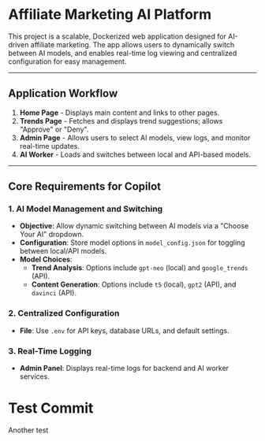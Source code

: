 
# Affiliate Marketing AI Platform

This project is a scalable, Dockerized web application designed for AI-driven affiliate marketing.
The app allows users to dynamically switch between AI models, and enables real-time log viewing
and centralized configuration for easy management.

---

## Application Workflow
1. **Home Page** - Displays main content and links to other pages.
2. **Trends Page** - Fetches and displays trend suggestions; allows "Approve" or "Deny".
3. **Admin Page** - Allows users to select AI models, view logs, and monitor real-time updates.
4. **AI Worker** - Loads and switches between local and API-based models.

---

## Core Requirements for Copilot

### 1. AI Model Management and Switching
- **Objective**: Allow dynamic switching between AI models via a "Choose Your AI" dropdown.
- **Configuration**: Store model options in `model_config.json` for toggling between local/API models.
- **Model Choices**:
  - **Trend Analysis**: Options include `gpt-neo` (local) and `google_trends` (API).
  - **Content Generation**: Options include `t5` (local), `gpt2` (API), and `davinci` (API).

### 2. Centralized Configuration
- **File**: Use `.env` for API keys, database URLs, and default settings.

### 3. Real-Time Logging
- **Admin Panel**: Displays real-time logs for backend and AI worker services.

# Test Commit
Another test
